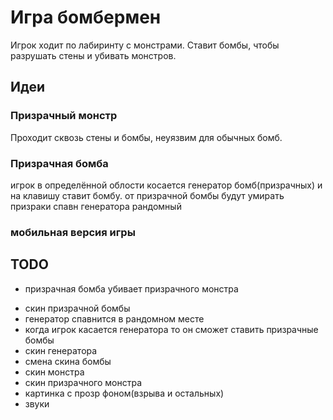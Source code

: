 # Игра бомбермен

Игрок ходит по лабиринту с монстрами. Ставит бомбы, чтобы разрушать стены и убивать монстров.

## Идеи


### Призрачный монстр

Проходит сквозь стены и бомбы, неуязвим для обычных бомб.

### Призрачная бомба
игрок в определённой облости косается генератор бомб(призрачных) и на клавишу ставит бомбу.
от призрачной бомбы будут умирать призраки
спавн генератора рандомный

### мобильная версия игры

## TODO

+ призрачная бомба убивает призрачного монстра
- скин призрачной бомбы
- генератор спавнится в рандомном месте
- когда игрок касается генератора то он сможет ставить призрачные бомбы
- скин генератора 
- смена скина бомбы
- скин монстра
- скин призрачного монстра
- картинка с прозр фоном(взрыва и остальных)
- звуки
